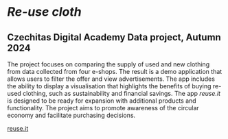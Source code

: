 # *Re-use cloth*

## Czechitas Digital Academy Data project, Autumn 2024

The project focuses on comparing the supply of used and new clothing from data collected from four e-shops. The result is a demo application that allows users to filter the offer and view advertisements. The app includes the ability to display a visualisation that highlights the benefits of buying re-used clothing, such as sustainability and financial savings. The app *reuse.it* is designed to be ready for expansion with additional products and functionality. The project aims to promote awareness of the circular economy and facilitate purchasing decisions.

[reuse.it](https://reuseit-95147912.hub.north-europe.azure.keboola.com/)

